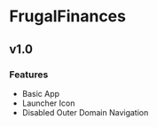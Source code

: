  # FrugalFinances
 
 ## v1.0
 
 ### Features
 
 - Basic App
 - Launcher Icon
 - Disabled Outer Domain Navigation

